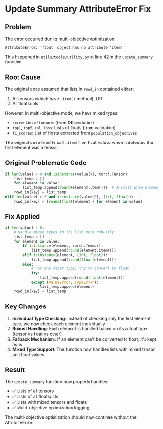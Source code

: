 # Update Summary AttributeError Fix

## Problem
The error occurred during multi-objective optimization:
```
AttributeError: 'float' object has no attribute 'item'
```

This happened in `utils/tools/utility.py` at line 42 in the `update_summary` function.

## Root Cause
The original code assumed that lists in `rowd_in` contained either:
1. All tensors (which have `.item()` method), OR  
2. All floats/ints

However, in multi-objective mode, we have mixed types:
- `score`: List of tensors (from DE evolution)
- `top1`, `top5`, `val_loss`: Lists of floats (from validation)
- `f1_scores`: List of floats extracted from `population_objectives`

The original code tried to call `.item()` on float values when it detected the first element was a tensor.

## Original Problematic Code
```python
if len(value) > 0 and isinstance(value[0], torch.Tensor):
    list_temp = []
    for element in value:
        list_temp.append(round(element.item()))  # ❌ Fails when element is float
    rowd_in[key] = list_temp
elif len(value) > 0 and isinstance(value[0], (int, float)):
    rowd_in[key] = [round(float(element)) for element in value]
```

## Fix Applied
```python
if len(value) > 0:
    # Handle mixed types in the list more robustly
    list_temp = []
    for element in value:
        if isinstance(element, torch.Tensor):
            list_temp.append(round(element.item()))
        elif isinstance(element, (int, float)):
            list_temp.append(round(float(element)))
        else:
            # For any other type, try to convert to float
            try:
                list_temp.append(round(float(element)))
            except (ValueError, TypeError):
                list_temp.append(element)
    rowd_in[key] = list_temp
```

## Key Changes
1. **Individual Type Checking**: Instead of checking only the first element type, we now check each element individually
2. **Robust Handling**: Each element is handled based on its actual type (tensor vs float vs other)
3. **Fallback Mechanism**: If an element can't be converted to float, it's kept as-is
4. **Mixed Type Support**: The function now handles lists with mixed tensor and float values

## Result
The `update_summary` function now properly handles:
- ✅ Lists of all tensors
- ✅ Lists of all floats/ints  
- ✅ Lists with mixed tensors and floats
- ✅ Multi-objective optimization logging

The multi-objective optimization should now continue without the AttributeError.
